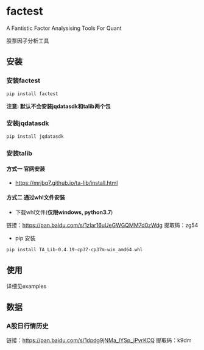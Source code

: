 # factest

A Fantistic Factor Analysising Tools For Quant

股票因子分析工具

## 安装

### 安装factest

```bash
pip install factest
```

**注意: 默认不会安装jqdatasdk和talib两个包**

### 安装jqdatasdk

```bash
pip install jqdatasdk
```

### 安装talib

#### 方式一 官网安装

- https://mrjbq7.github.io/ta-lib/install.html

#### 方式二 通过whl文件安装

- 下载whl文件(**仅限windows, python3.7**)

链接：https://pan.baidu.com/s/1zIar16uUeGWGQMM7d0zWdg 
提取码：zg54 

- pip 安装

```bash
pip install TA_Lib-0.4.19-cp37-cp37m-win_amd64.whl
```

## 使用

详细见examples


## 数据

### A股日行情历史

链接：https://pan.baidu.com/s/1dpdg9jNMa_lYSp_jPvrKCQ 
提取码：k9dm


